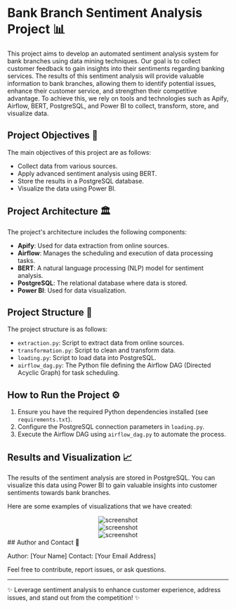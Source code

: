 # Bank Branch Sentiment Analysis Project 📊

This project aims to develop an automated sentiment analysis system for bank branches using data mining techniques. Our goal is to collect customer feedback to gain insights into their sentiments regarding banking services. The results of this sentiment analysis will provide valuable information to bank branches, allowing them to identify potential issues, enhance their customer service, and strengthen their competitive advantage. To achieve this, we rely on tools and technologies such as Apify, Airflow, BERT, PostgreSQL, and Power BI to collect, transform, store, and visualize data.


## Project Objectives 🎯

The main objectives of this project are as follows:
- Collect data from various sources.
- Apply advanced sentiment analysis using BERT.
- Store the results in a PostgreSQL database.
- Visualize the data using Power BI.

## Project Architecture 🏛️

The project's architecture includes the following components:
- **Apify**: Used for data extraction from online sources.
- **Airflow**: Manages the scheduling and execution of data processing tasks.
- **BERT**: A natural language processing (NLP) model for sentiment analysis.
- **PostgreSQL**: The relational database where data is stored.
- **Power BI**: Used for data visualization.

## Project Structure 📂

The project structure is as follows:
- `extraction.py`: Script to extract data from online sources.
- `transformation.py`: Script to clean and transform data.
- `loading.py`: Script to load data into PostgreSQL.
- `airflow_dag.py`: The Python file defining the Airflow DAG (Directed Acyclic Graph) for task scheduling.

## How to Run the Project ⚙️

1. Ensure you have the required Python dependencies installed (see `requirements.txt`).
2. Configure the PostgreSQL connection parameters in `loading.py`.
3. Execute the Airflow DAG using `airflow_dag.py` to automate the process.

## Results and Visualization 📈

The results of the sentiment analysis are stored in PostgreSQL. You can visualize this data using Power BI to gain valuable insights into customer sentiments towards bank branches.

Here are some examples of visualizations that we have created: 

<div align="center"> 
  <img src="https://github.com/chaimaebouyarmane/Bank-Sentiment-Analysis/blob/main/Img/1.PNG" alt="screenshot" />
</div>

<div align="center"> 
  <img src="https://github.com/chaimaebouyarmane/Bank-Sentiment-Analysis/blob/main/Img/2.PNG" alt="screenshot" />
</div>

<div align="center"> 
  <img src="https://github.com/chaimaebouyarmane/Bank-Sentiment-Analysis/blob/main/Img/3.PNG" alt="screenshot" />
</div>
## Author and Contact 📧

Author: [Your Name]
Contact: [Your Email Address]

Feel free to contribute, report issues, or ask questions.

---

✨ Leverage sentiment analysis to enhance customer experience, address issues, and stand out from the competition! ✨
